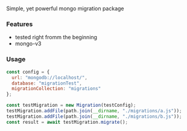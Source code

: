 # <name not decided yet>

Simple, yet powerful mongo migration package

### Features

* tested right fromm the beginning
* mongo-v3

### Usage

```js
const config = {
  url: "mongodb://localhost/",
  database: "migrationTest",
  migrationCollection: "migrations"
};

const testMigration = new Migration(testConfig);
testMigration.addFile(path.join(__dirname, "./migrations/a.js"));
testMigration.addFile(path.join(__dirname, "./migrations/b.js"));
const result = await testMigration.migrate();
```
